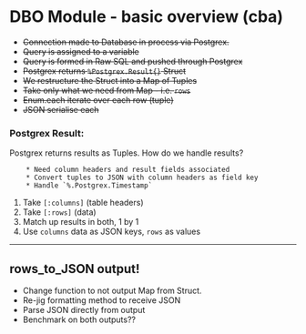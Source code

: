 DBO Module - basic overview (cba)
==========

 * ~~Connection made to Database in process via Postgrex.~~
 * ~~Query is assigned to a variable~~
 * ~~Query is formed in Raw SQL and pushed through Postgrex~~
 * ~~Postgrex returns `%Postgrex.Result{}` Struct~~
 * ~~We restructure the Struct into a Map of Tuples~~
 * ~~Take only what we need from Map - i.e. `rows`~~
 * ~~Enum.each iterate over each row (tuple)~~
 * ~~JSON serialise each~~
 
 
 
### Postgrex Result:

Postgrex returns results as Tuples.  How do we handle results?

		* Need column headers and result fields associated
		* Convert tuples to JSON with column headers as field key
		* Handle `%.Postgrex.Timestamp` 
		
		
1. Take `[:columns]` (table headers)
2. Take `[:rows]` (data)
3. Match up results in both, 1 by 1
4. Use `columns` data as JSON keys,  `rows` as values

-----------------------------------------------------------------

## rows_to_JSON output!

 * Change function to not output Map from Struct.
 * Re-jig formatting method to receive JSON
 * Parse JSON directly from output
 * Benchmark on both outputs??
 
 